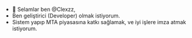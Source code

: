 - 👋 Selamlar ben @Clexzz, 
- Ben geliştirici (Developer) olmak istiyorum.
- Sistem yapıp MTA piyasasına katkı sağlamak,
ve iyi işlere imza atmak istiyorum. 

